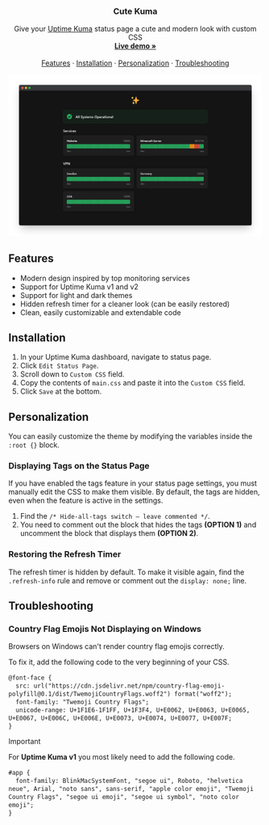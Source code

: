 <h3 align="center">Cute Kuma</h3>

<p align="center">
  Give your <a href="https://github.com/louislam/uptime-kuma">Uptime Kuma</a> status page a cute and modern look with custom CSS
  <br>
  <a href="https://kuma.denisromanov.ru"><strong>Live demo »</strong></a>
  <br>
  <br>
  <a href="#features">Features</a>
  ·
  <a href="#installation">Installation</a>
  ·
  <a href="#personalization">Personalization</a>
  ·
  <a href="#troubleshooting">Troubleshooting</a>
</p>

<p>
  <picture>
    <source media="(prefers-color-scheme: dark)" srcset="./.github/assets/dark.png">
    <source media="(prefers-color-scheme: light)" srcset="./.github/assets/light.png">
    <img alt="Cute Kuma" src="./.github/assets/dark.png">
  </picture>
</p>

## Features

- Modern design inspired by top monitoring services
- Support for Uptime Kuma v1 and v2
- Support for light and dark themes
- Hidden refresh timer for a cleaner look (can be easily restored)
- Clean, easily customizable and extendable code

## Installation

1. In your Uptime Kuma dashboard, navigate to status page.
2. Click `Edit Status Page`.
3. Scroll down to `Custom CSS` field.
4. Copy the contents of `main.css` and paste it into the `Custom CSS` field.
5. Click `Save` at the bottom.

## Personalization

You can easily customize the theme by modifying the variables inside the `:root {}` block.

### Displaying Tags on the Status Page

If you have enabled the tags feature in your status page settings, you must manually edit the CSS to make them visible. By default, the tags are hidden, even when the feature is active in the settings.

1. Find the `/* Hide-all-tags switch – leave commented */`.
2. You need to comment out the block that hides the tags **(OPTION 1)** and uncomment the block that displays them **(OPTION 2)**.

### Restoring the Refresh Timer

The refresh timer is hidden by default. To make it visible again, find the `.refresh-info` rule and remove or comment out the `display: none;` line.

## Troubleshooting

### Country Flag Emojis Not Displaying on Windows

Browsers on Windows can't render country flag emojis correctly.

To fix it, add the following code to the very beginning of your CSS.

```
@font-face {
  src: url("https://cdn.jsdelivr.net/npm/country-flag-emoji-polyfill@0.1/dist/TwemojiCountryFlags.woff2") format("woff2");
  font-family: "Twemoji Country Flags";
  unicode-range: U+1F1E6-1F1FF, U+1F3F4, U+E0062, U+E0063, U+E0065, U+E0067, U+E006C, U+E006E, U+E0073, U+E0074, U+E0077, U+E007F;
}
```

> [!IMPORTANT]
> For **Uptime Kuma v1** you most likely need to add the following code.

```
#app {
  font-family: BlinkMacSystemFont, "segoe ui", Roboto, "helvetica neue", Arial, "noto sans", sans-serif, "apple color emoji", "Twemoji Country Flags", "segoe ui emoji", "segoe ui symbol", "noto color emoji";
}
```
